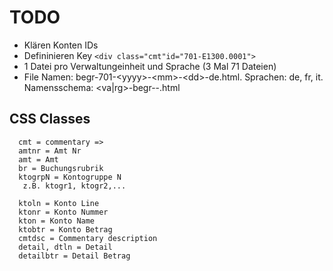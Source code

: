 # TODO

* Klären Konten IDs
* Defininieren Key `<div class="cmt"id="701-E1300.0001">`
* 1 Datei pro Verwaltungeinheit und Sprache (3 Mal 71 Dateien)
* File Namen: begr-701-&lt;yyyy&gt;-&lt;mm&gt;-&lt;dd&gt;-de.html. Sprachen: de, fr, it. Namensschema: <va|rg><yy>-begr-<verwaltungseinheitnummer>-<sprache>.html 

## CSS Classes

      cmt = commentary => 
      amtnr = Amt Nr
      amt = Amt
      br = Buchungsrubrik
      ktogrpN = Kontogruppe N
       z.B. ktogr1, ktogr2,...
      
      ktoln = Konto Line
      ktonr = Konto Nummer
      kton = Konto Name
      ktobtr = Konto Betrag
      cmtdsc = Commentary description
      detail, dtln = Detail
      detailbtr = Detail Betrag
